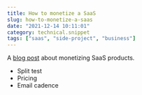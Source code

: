 ```yaml
---
title: How to monetize a SaaS
slug: how-to-monetize-a-saas
date: "2021-12-14 10:11:01"
category: technical.snippet
tags: ["saas", "side-project", "business"]
---
```


A [blog post](https://jeremyaboyd.com/post/tricks-to-monetize-your-side-project)
about monetizing SaaS products.

- Split test
- Pricing
- Email cadence

